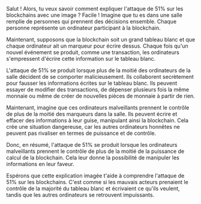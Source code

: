 Salut ! Alors, tu veux savoir comment expliquer l'attaque de 51% sur les blockchains avec une image ? Facile ! Imagine que tu es dans une salle remplie de personnes qui prennent des décisions ensemble. Chaque personne représente un ordinateur participant à la blockchain.

Maintenant, supposons que la blockchain soit un grand tableau blanc et que chaque ordinateur ait un marqueur pour écrire dessus. Chaque fois qu'un nouvel événement se produit, comme une transaction, les ordinateurs s'empressent d'écrire cette information sur le tableau blanc.

L'attaque de 51% se produit lorsque plus de la moitié des ordinateurs de la salle décident de se comporter malicieusement. Ils collaborent secrètement pour fausser les informations écrites sur le tableau blanc. Ils peuvent essayer de modifier des transactions, de dépenser plusieurs fois la même monnaie ou même de créer de nouvelles pièces de monnaie à partir de rien.

Maintenant, imagine que ces ordinateurs malveillants prennent le contrôle de plus de la moitié des marqueurs dans la salle. Ils peuvent écrire et effacer des informations à leur guise, manipulant ainsi la blockchain. Cela crée une situation dangereuse, car les autres ordinateurs honnêtes ne peuvent pas rivaliser en termes de puissance et de contrôle.

Donc, en résumé, l'attaque de 51% se produit lorsque les ordinateurs malveillants prennent le contrôle de plus de la moitié de la puissance de calcul de la blockchain. Cela leur donne la possibilité de manipuler les informations en leur faveur.

Espérons que cette explication imagée t'aide à comprendre l'attaque de 51% sur les blockchains. C'est comme si les mauvais acteurs prenaient le contrôle de la majorité du tableau blanc et écrivaient ce qu'ils veulent, tandis que les autres ordinateurs se retrouvent impuissants.
